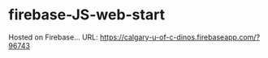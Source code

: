 # firebase-JS-web-start

Hosted on Firebase...
URL: https://calgary-u-of-c-dinos.firebaseapp.com/?96743
